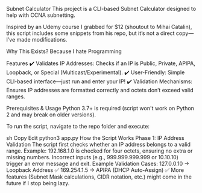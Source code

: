 Subnet Calculator
This project is a CLI-based Subnet Calculator designed to help with CCNA subnetting.

Inspired by an Udemy course I grabbed for $12 (shoutout to Mihai Catalin), this script includes some snippets from his repo, but it’s not a direct copy—I’ve made modifications.

Why This Exists?
Because I hate Programming

Features
✔️ Validates IP Addresses: Checks if an IP is Public, Private, APIPA, Loopback, or Special (Multicast/Experimental).
✔️ User-Friendly: Simple CLI-based interface—just run and enter your IP!
✔️ Validation Mechanisms: Ensures IP addresses are formatted correctly and octets don’t exceed valid ranges.

Prerequisites & Usage
Python 3.7+ is required (script won't work on Python 2 and may break on older versions).

To run the script, navigate to the repo folder and execute:

sh
Copy
Edit
python3 app.py
How the Script Works
Phase 1: IP Address Validation
The script first checks whether an IP address belongs to a valid range.
Example: 192.168.1.0 is checked for four octets, ensuring no extra or missing numbers.
Incorrect inputs (e.g., 999.999.999.999 or 10.10.10) trigger an error message and exit.
Example Validation Cases:
127.0.0.10 → Loopback Address ✅
169.254.1.5 → APIPA (DHCP Auto-Assign) ✅
More features (Subnet Mask calculations, CIDR notation, etc.) might come in the future if I stop being lazy.